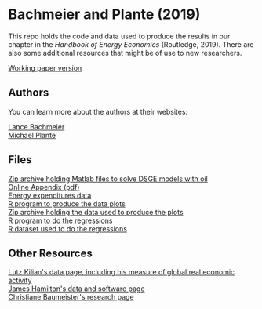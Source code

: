 # Bachmeier and Plante (2019)

This repo holds the code and data used to produce the results in our
chapter in the *Handbook of Energy Economics* (Routledge, 2019). There
are also some additional resources that might be of use to new
researchers.

[Working paper version](https://lancebachmeier.com/handbook_bachmeier_plante.pdf)

## Authors

You can learn more about the authors at their websites:

[Lance Bachmeier](https://lancebachmeier.com)  
[Michael Plante](https://sites.google.com/site/michaelplanteecon/)

## Files

[Zip archive holding Matlab files to solve DSGE models with oil](https://github.com/bachmeil/handbook/blob/master/DSGE_Codes.zip)  
[Online Appendix (pdf)](https://github.com/bachmeil/handbook/blob/master/handbook-appendix.pdf)  
[Energy expenditures data](https://github.com/bachmeil/handbook/blob/master/USEnergyExpenditures_Appendix.xlsx)  
[R program to produce the data plots](https://github.com/bachmeil/handbook/blob/master/handbook-graphs.R)  
[Zip archive holding the data used to produce the plots](https://github.com/bachmeil/handbook/blob/master/plotdata.zip)  
[R program to do the regressions](https://github.com/bachmeil/handbook/blob/master/handbook-regressions.R)  
[R dataset used to do the regressions](https://github.com/bachmeil/handbook/blob/master/quarterlymacro.RDS)  

## Other Resources

[Lutz Kilian's data page, including his measure of global real economic activity](https://sites.google.com/site/lkilian2019/research/data-sets)  
[James Hamilton's data and software page](https://econweb.ucsd.edu/~jhamilto/software.htm)  
[Christiane Baumeister's research page](https://sites.google.com/site/cjsbaumeister/research)  
